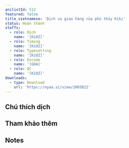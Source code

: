 ```yaml
---
anilistId: 512
featured: false
title_vietnamese: 'Dịch vụ giao hàng của phù thủy Kiki'
status: Hoàn thành
staffs:
  - role: Dịch
    name: '[KiOZ]'
  - role: Timing
    name: '[KiOZ]'
  - role: Typesetting
    name: '[KiOZ]'
  - role: Encode
    name: '[GOA]'
  - role: QC
    name: '[KiOZ]'
downloads:
  - type: Download
    url: 'https://nyaa.si/view/2003822'
---
```

## Chú thích dịch



## Tham khảo thêm



## Notes
